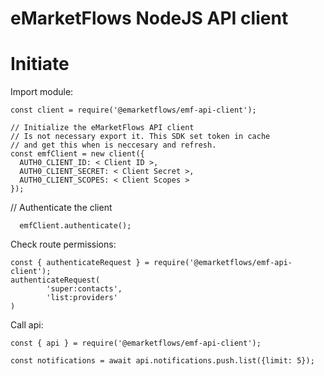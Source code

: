 # eMarketFlows NodeJS API client

# Initiate

Import module:
```
const client = require('@emarketflows/emf-api-client');

// Initialize the eMarketFlows API client
// Is not necessary export it. This SDK set token in cache
// and get this when is neccesary and refresh.
const emfClient = new client({
  AUTH0_CLIENT_ID: < Client ID >,
  AUTH0_CLIENT_SECRET: < Client Secret >,
  AUTH0_CLIENT_SCOPES: < Client Scopes >
});
```

// Authenticate the client
```
  emfClient.authenticate();
```

Check route permissions:
```
const { authenticateRequest } = require('@emarketflows/emf-api-client');
authenticateRequest(
        'super:contacts',
        'list:providers'
)
```
Call api:
```
const { api } = require('@emarketflows/emf-api-client');

const notifications = await api.notifications.push.list({limit: 5});
```